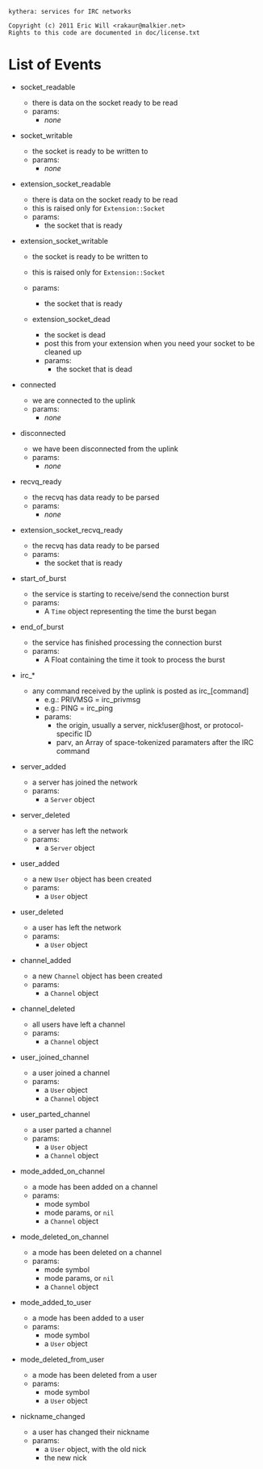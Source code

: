     kythera: services for IRC networks

    Copyright (c) 2011 Eric Will <rakaur@malkier.net>
    Rights to this code are documented in doc/license.txt

List of Events
==============

  * socket_readable
    * there is data on the socket ready to be read
    * params:
      * _none_

  * socket_writable
    * the socket is ready to be written to
    * params:
      * _none_

  * extension\_socket\_readable
    * there is data on the socket ready to be read
    * this is raised only for `Extension::Socket`
    * params:
      * the socket that is ready

  * extension\_socket\_writable
    * the socket is ready to be written to
    * this is raised only for `Extension::Socket`
    * params:
      * the socket that is ready

	* extension\_socket\_dead
	  * the socket is dead
	  * post this from your extension when you need your socket to be cleaned up
	  * params:
	    * the socket that is dead

  * connected
    * we are connected to the uplink
    * params:
      * _none_

  * disconnected
    * we have been disconnected from the uplink
    * params:
      * _none_

  * recvq_ready
    * the recvq has data ready to be parsed
    * params:
      * _none_
  
  * extension\_socket\_recvq\_ready
    * the recvq has data ready to be parsed
    * params:
      * the socket that is ready

  * start\_of\_burst
    * the service is starting to receive/send the connection burst
    * params:
      * A `Time` object representing the time the burst began

  * end\_of\_burst
    * the service has finished processing the connection burst
    * params:
      * A Float containing the time it took to process the burst

  * irc\_*
    * any command received by the uplink is posted as irc\_[command]
      * e.g.: PRIVMSG = irc_privmsg
      * e.g.: PING = irc_ping
      * params:
        * the origin, usually a server, nick!user@host, or protocol-specific ID
        * parv, an Array of space-tokenized paramaters after the IRC command

  * server_added
    * a server has joined the network
    * params:
      * a `Server` object

  * server_deleted
    * a server has left the network
    * params:
      * a `Server` object

  * user_added
    * a new `User` object has been created
    * params:
      * a `User` object

  * user_deleted
    * a user has left the network
    * params:
      * a `User` object

  * channel_added
    * a new `Channel` object has been created
    * params:
      * a `Channel` object

  * channel_deleted
    * all users have left a channel
    * params:
      * a `Channel` object

  * user\_joined\_channel
    * a user joined a channel
    * params:
      * a `User` object
      * a `Channel` object

  * user\_parted\_channel
    * a user parted a channel
    * params:
      * a `User` object
      * a `Channel` object

  * mode\_added\_on\_channel
    * a mode has been added on a channel
    * params:
      * mode symbol
      * mode params, or `nil`
      * a `Channel` object

  * mode\_deleted\_on\_channel
    * a mode has been deleted on a channel
    * params:
      * mode symbol
      * mode params, or `nil`
      * a `Channel` object

  * mode\_added\_to\_user
    * a mode has been added to a user
    * params:
      * mode symbol
      * a `User` object

  * mode\_deleted\_from\_user
    * a mode has been deleted from a user
    * params:
      * mode symbol
      * a `User` object

  * nickname_changed
    * a user has changed their nickname
    * params:
      * a `User` object, with the old nick
      * the new nick
